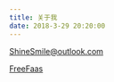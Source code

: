 ```yaml
---
title: 关于我
date: 2018-3-29 20:20:00
---
```


[ShineSmile@outlook.com](mailto:ShineSmile@outlook.com)

[FreeFaas](https://github.com/freefaas)
